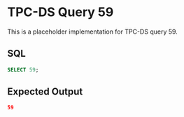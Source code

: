 # TPC-DS Query 59

This is a placeholder implementation for TPC-DS query 59.

## SQL
```sql
SELECT 59;
```

## Expected Output
```json
59
```
